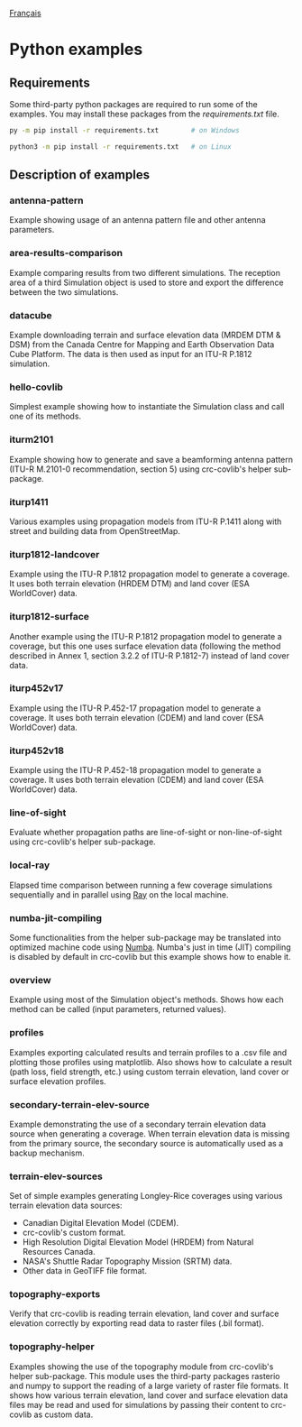 [Français](./README_FR.md)

# Python examples

## Requirements

Some third-party python packages are required to run some of the examples. You may install these packages from the _requirements.txt_ file.

```bash
py -m pip install -r requirements.txt        # on Windows

python3 -m pip install -r requirements.txt   # on Linux
```

## Description of examples

### antenna-pattern
Example showing usage of an antenna pattern file and other antenna parameters.

### area-results-comparison
Example comparing results from two different simulations. The reception area of a third Simulation object is used to store and export the difference between the two simulations.

### datacube
Example downloading terrain and surface elevation data (MRDEM DTM & DSM) from the Canada Centre for Mapping and Earth Observation Data Cube Platform. The data is then used as input for an ITU-R P.1812 simulation.

### hello-covlib
Simplest example showing how to instantiate the Simulation class and call one of its methods.

### iturm2101
Example showing how to generate and save a beamforming antenna pattern (ITU-R M.2101-0 recommendation, section 5) using crc-covlib's helper sub-package.

### iturp1411
Various examples using propagation models from ITU-R P.1411 along with street and building data from OpenStreetMap.

### iturp1812-landcover
Example using the ITU-R P.1812 propagation model to generate a coverage. It uses both terrain elevation (HRDEM DTM) and land cover (ESA WorldCover) data.

### iturp1812-surface
Another example using the ITU-R P.1812 propagation model to generate a coverage, but this one uses surface elevation data (following the method described in Annex 1, section 3.2.2 of ITU-R P.1812-7) instead of land cover data.

### iturp452v17
Example using the ITU-R P.452-17 propagation model to generate a coverage. It uses both terrain elevation (CDEM) and land cover (ESA WorldCover) data.

### iturp452v18
Example using the ITU-R P.452-18 propagation model to generate a coverage. It uses both terrain elevation (CDEM) and land cover (ESA WorldCover) data.

### line-of-sight
Evaluate whether propagation paths are line-of-sight or non-line-of-sight using crc-covlib's helper sub-package.

### local-ray
Elapsed time comparison between running a few coverage simulations sequentially and in parallel using [Ray](https://www.ray.io/) on the local machine.

### numba-jit-compiling
Some functionalities from the helper sub-package may be translated into optimized machine code using [Numba](https://numba.pydata.org/). Numba's just in time (JIT) compiling is disabled by default in crc-covlib but this example shows how to enable it.

### overview
Example using most of the Simulation object's methods. Shows how each method can be called (input parameters, returned values).

### profiles
Examples exporting calculated results and terrain profiles to a .csv file and plotting those profiles using matplotlib. Also shows how to calculate a result (path loss, field strength, etc.) using custom terrain elevation, land cover or surface elevation profiles.

### secondary-terrain-elev-source
Example demonstrating the use of a secondary terrain elevation data source when generating a coverage. When terrain elevation data is missing from the primary source, the secondary source is automatically used as a backup mechanism.

### terrain-elev-sources
Set of simple examples generating Longley-Rice coverages using various terrain elevation data sources:
- Canadian Digital Elevation Model (CDEM).
- crc-covlib's custom format.
- High Resolution Digital Elevation Model (HRDEM) from Natural Resources Canada.
- NASA's Shuttle Radar Topography Mission (SRTM) data.
- Other data in GeoTIFF file format.

### topography-exports
Verify that crc-covlib is reading terrain elevation, land cover and surface elevation correctly by exporting read data to raster files (.bil format).

### topography-helper
Examples showing the use of the topography module from crc-covlib's helper sub-package. This module uses the third-party packages rasterio and numpy to support the reading of a large variety of raster file formats. It shows how various terrain elevation, land cover and surface elevation data files may be read and used for simulations by passing their content to crc-covlib as custom data.

